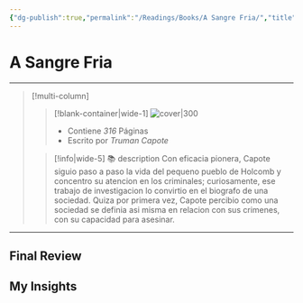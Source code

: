 ```yaml
---
{"dg-publish":true,"permalink":"/Readings/Books/A Sangre Fria/","title":"A Sangre Fria","tags":["NoteType/Book"],"created":"2023-09-09T18:03:08.395-05:00","updated":"2023-09-09T18:11:16.508-05:00"}
---
```



# A Sangre Fria

- - -
> [!multi-column]
> 
> > [!blank-container|wide-1]
> > ![cover|300]()
> >- Contiene *316* Páginas
> >- Escrito por *Truman Capote*
> 
> > [!info|wide-5] 📚 description
> > Con eficacia pionera, Capote siguio paso a paso la vida del pequeno pueblo de Holcomb y concentro su atencion en los criminales; curiosamente, ese trabajo de investigacion lo convirtio en el biografo de una sociedad. Quiza por primera vez, Capote percibio como una sociedad se definia asi misma en relacion con sus crimenes, con su capacidad para asesinar.
> 

- - -

## Final Review

## My Insights

